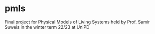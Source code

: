 # pmls
Final project for Physical Models of Living Systems held by Prof. Samir Suweis in the winter term 22/23 at UniPD
